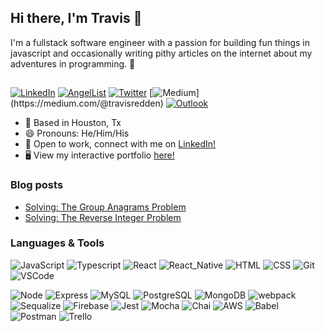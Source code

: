 ## Hi there, I'm Travis 👋
I'm a fullstack software engineer with a passion for building fun things in javascript and occasionally writing pithy articles on the internet about my adventures in programming. :pencil:
<h2> </h2>

[![LinkedIn](https://img.shields.io/badge/travisredden%20-%230077B5.svg?&style=flat-square&logo=linkedin&logoColor=white&link=https://www.linkedin.com/in/travisredden/)](https://www.linkedin.com/in/travisredden/)
[![AngelList](https://img.shields.io/badge/travisredden%20-%2320232a.svg?&style=flat-square&logo=angellist&logoColor=white&link=https://angel.co/u/travis-redden)](https://angel.co/u/travis-redden)
[![Twitter](https://img.shields.io/badge/travisredden%20-%231DA1F2.svg?&style=flat-square&logo=Twitter&logoColor=white&link=https://twitter.com/Travis_Redden/)](https://twitter.com/Travis_Redden/)
[![Medium](https://img.shields.io/badge/travisredden%20-%23fb573b.svg?&style=flat-square&logo=medium&logoColor=white&link=[https://github.com/symphon-y](https://medium.com/@travisredden))](https://medium.com/@travisredden)
[![Outlook](https://img.shields.io/badge/travisredden%20-%230072C6.svg?&style=flat-square&logo=microsoftoutlook&logoColor=white&link=mailto:travisredden@outlook.com)](mailto:travisredden@outlook.com)




- :round_pushpin: Based in Houston, Tx
- :smile: Pronouns: He/Him/His
- :office: Open to work, connect with me on [LinkedIn!](https://www.linkedin.com/in/travisredden/)
- 🖥️ View my interactive portfolio [here!](http://www.travisredden.com)

### Blog posts
<!-- BLOG-POST-LIST:START -->
- [Solving: The Group Anagrams Problem](https://medium.com/@TravisRedden/solving-the-group-anagrams-problem-6a86f15375e0?source=rss-4e31a6380526------2)
- [Solving: The Reverse Integer Problem](https://medium.com/@TravisRedden/solving-the-reverse-integer-problem-b7f151910614?source=rss-4e31a6380526------2)
<!-- BLOG-POST-LIST:END -->

### Languages & Tools
![JavaScript](https://img.shields.io/badge/JavaScript%20-%23323330.svg?&style=flat-square&logo=javascript&logoColor=%23F7DF1E)
![Typescript](https://img.shields.io/badge/TypeScript%20-%231282c2.svg?&style=flat-square&logo=typescript&logoColor=%23FFFFFF)
![React](https://img.shields.io/badge/React%20-%2320232a.svg?&style=flat-square&logo=react&logoColor=%2361DAFB)
![React_Native](https://img.shields.io/badge/React_Native%20-%2320232a.svg?&style=flat-square&logo=react&logoColor=%2361DAFB)
![HTML](https://img.shields.io/badge/HTML5%20-%23E34F26.svg?&style=flat-square&logo=html5&logoColor=white)
![CSS](https://img.shields.io/badge/CSS3%20-%231572B6.svg?&style=flat-square&logo=css3&logoColor=white)
![Git](https://img.shields.io/badge/Git%20-%23F05033.svg?&style=flat-square&logo=git&logoColor=white)
![VSCode](https://img.shields.io/badge/VS%20Code%20-%23007ACC.svg?&style=flat-square&logo=visual-studio-code&logoColor=white)

![Node](https://img.shields.io/badge/Node.js%20-%2343853D.svg?&style=flat-square&logo=node.js&logoColor=white)
![Express](https://img.shields.io/badge/Express%20-%23404d59.svg?&style=flat-square)
![MySQL](https://img.shields.io/badge/MySQL-%2300f.svg?&style=flat-square&logo=mysql&logoColor=white)
![PostgreSQL](https://img.shields.io/badge/PostgreSQL-%23316192.svg?&style=flat-square&logo=postgresql&logoColor=white)
![MongoDB](https://img.shields.io/badge/MongoDB-%234ea94b.svg?&style=flat-square&logo=mongodb&logoColor=white)
![webpack](https://img.shields.io/badge/webpack%20-%238DD6F9.svg?&style=flat-square&logo=webpack&logoColor=black)
![Sequalize](https://img.shields.io/badge/Sequelize-52B0E7?style=flat-square&logo=Sequelize&logoColor=white)
![Firebase](https://img.shields.io/badge/-Firebase-FFD700?logo=firebase&logoColor=white&style=flat-square)
![Jest](https://img.shields.io/badge/-Jest-C21325?logo=jest&logoColor=white&style=flat-square)
![Mocha](https://img.shields.io/badge/-Mocha-8D6748?logo=mocha&logoColor=white&style=flat-square)
![Chai](https://img.shields.io/badge/-Chai-A30701?logo=chai&logoColor=white&style=flat-square)
![AWS](https://img.shields.io/badge/-AWS-232F3E?logo=amazonaws&logoColor=white&style=flat-square)
![Babel](https://img.shields.io/badge/Babel-F9DC3E?style=flat-square&logo=babel&logoColor=white)
![Postman](https://img.shields.io/badge/Postman-FF6C37?style=flat-square&logo=Postman&logoColor=white)
![Trello](https://img.shields.io/badge/Trello-0052CC?style=flat-square&logo=trello&logoColor=white)


<!-- Most Used Languages Badge -->
<!-- <p><img align="left" src="https://github-readme-stats.vercel.app/api/top-langs?username=symphon-y&show_icons=true&locale=en&layout=compact" alt="symphon-y" /></p> -->

<!-- Github Stats Badge-->
<!-- <p>&nbsp;<img align="center" src="https://github-readme-stats.vercel.app/api?username=symphon-y&show_icons=true&locale=en" alt="symphon-y" /></p>
 -->
